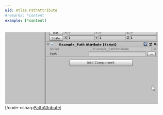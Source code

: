 ```yaml
---
uid: Atlas.PathAttribute
#remarks: *content
example: [*content]
---
```

![Inspector Demo](../images/Examples_PathAttribute.gif)
[!code-csharp[PathAttribute](../../../Assets/Examples/Scripts/Runtime/Utils/Attributes/Example_PathAttribute.cs)]
